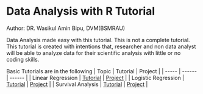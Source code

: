 # Data Analysis with R Tutorial

Author: DR. Wasikul Amin Bipu, DVM(BSMRAU)


Data Analysis made easy with this tutorial. This is not a complete tutorial. This tutorial is created with intentions that, researcher and non data analyst will be able to analyze data for their scientific analysis with little or no coding skills.

Basic Tutorials are in the following 
| Topic | Tutorial | Project |
| ----- | ------ | ------ |
| Linear Regression | [Tutorial](https://github.com/wasikulaminbipu/data_analysis_with_r_tutorial/blob/main/linear_regression.md) | [Project]() |
| Logistic Regression | [Tutorial](https://github.com/wasikulaminbipu/data_analysis_with_r_tutorial/blob/main/logistic_regression.md) | [Project]() |
| Survival Analysis | [Tutorial](https://github.com/wasikulaminbipu/data_analysis_with_r_tutorial/blob/main/survival_analysis.md) | [Project]() |


